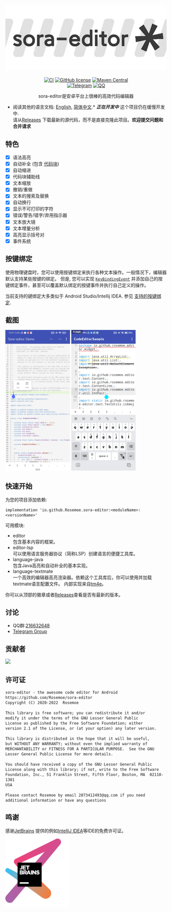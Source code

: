 <div align="center">

![Banner](/images/editor_banner.jpg)
----
[![CI](https://github.com/Rosemoe/CodeEditor/actions/workflows/gradle.yml/badge.svg?event=push)](https://github.com/Rosemoe/CodeEditor/actions/workflows/gradle.yml)
[![GitHub license](https://img.shields.io/github/license/Rosemoe/CodeEditor)](https://github.com/Rosemoe/CodeEditor/blob/main/LICENSE)
[![Maven Central](https://img.shields.io/maven-central/v/io.github.Rosemoe.sora-editor/editor.svg?label=Maven%20Central)]((https://search.maven.org/search?q=io.github.Rosemoe.sora-editor%20editor))   
[![Telegram](https://img.shields.io/badge/Join-Telegram-blue)](https://t.me/rosemoe_code_editor)
[![QQ](https://img.shields.io/badge/Join-QQ_Group-ff69b4)](https://jq.qq.com/?_wv=1027&k=n68uxQws)

sora-editor是安卓平台上很棒的高效代码编辑器

</div>

* 阅读其他的语言文档: [English](README.md), [简体中文](README.zh-cn.md).*
  ***正在开发中*** 这个项目仍在缓慢开发中.   
  请从[Releases](https://github.com/Rosemoe/CodeEditor/releases)
  下载最新的源代码，而不是直接克隆此项目。**欢迎提交问题和合并请求**

## 特色

- [x] 语法高亮
- [x] 自动补全 (包含 [代码块](https://macromates.com/manual/en/snippets))
- [x] 自动缩进
- [x] 代码块辅助线
- [x] 文本缩放
- [x] 撤销/重做
- [x] 文本的搜索及替换
- [x] 自动换行
- [x] 显示不可打印的字符
- [x] 错误/警告/错字/弃用指示器
- [x] 文本放大镜
- [x] 文本增量分析
- [x] 高亮显示括号对
- [x] 事件系统

## 按键绑定

使用物理键盘时，您可以使用按键绑定来执行各种文本操作。一般情况下，编辑器默认支持某些按键的绑定。
但是,
您可以实现 [`KeyBindingEvent`](https://github.com/Rosemoe/sora-editor/blob/main/editor/src/main/java/io/github/rosemoe/sora/event/KeyBindingEvent.java)
并添加自己的按键绑定事件，甚至可以覆盖默认绑定的按键事件并执行自己定义的操作。

当前支持的键绑定大多类似于 Android Studio/Intellij IDEA.
参见 [支持的按键绑定](./keybindings.md).

## 截图

<div style="overflow: hidden">
<img src="/images/general.jpg" alt="GeneralAppearance" width="40%" align="bottom" />
<img src="/images/problem_indicators.jpg" alt="ProblemIndicator" width="40%" align="bottom" />
</div>

## 快速开始

为您的项目添加依赖:

```Gradle
implementation 'io.github.Rosemoe.sora-editor:<moduleName>:<versionName>'
```

可用模块:

- editor   
  包含基本内容的框架。
- editor-lsp   
  可以使用语言服务器协议（简称LSP）创建语言的便捷工具库。
- language-java   
  包含Java高亮和自动补全的基本实现。
- language-textmate   
  一个高效的编辑器高亮渲染器。依赖这个工具库后，你可以使用并加载textmate语言配置文件。
  内部实现来自[tm4e](https://github.com/eclipse/tm4e)。

你可以从顶部的徽章或者[Releases](https://github.com/Rosemoe/CodeEditor/releases)查看是否有最新的版本。

## 讨论

* QQ群:[216632648](https://jq.qq.com/?_wv=1027&k=n68uxQws)
* [Telegram Group](https://t.me/rosemoe_code_editor)

## 贡献者

<a href="https://github.com/Rosemoe/sora-editor/graphs/contributors">
  <img src="https://contrib.rocks/image?repo=Rosemoe/sora-editor" />
</a>

## 许可证

```
sora-editor - the awesome code editor for Android
https://github.com/Rosemoe/sora-editor
Copyright (C) 2020-2022  Rosemoe

This library is free software; you can redistribute it and/or
modify it under the terms of the GNU Lesser General Public
License as published by the Free Software Foundation; either
version 2.1 of the License, or (at your option) any later version.

This library is distributed in the hope that it will be useful,
but WITHOUT ANY WARRANTY; without even the implied warranty of
MERCHANTABILITY or FITNESS FOR A PARTICULAR PURPOSE.  See the GNU
Lesser General Public License for more details.

You should have received a copy of the GNU Lesser General Public
License along with this library; if not, write to the Free Software
Foundation, Inc., 51 Franklin Street, Fifth Floor, Boston, MA  02110-1301
USA

Please contact Rosemoe by email 2073412493@qq.com if you need
additional information or have any questions
```

## 鸣谢

感谢[JetBrains](https://www.jetbrains.com/?from=CodeEditor)
提供的例如[IntelliJ IDEA](https://www.jetbrains.com/idea/?from=CodeEditor)等IDE的免费许可证。
[<img src=".github/jetbrains-variant-3.png" width="200"/>](https://www.jetbrains.com/?from=CodeEditor)
